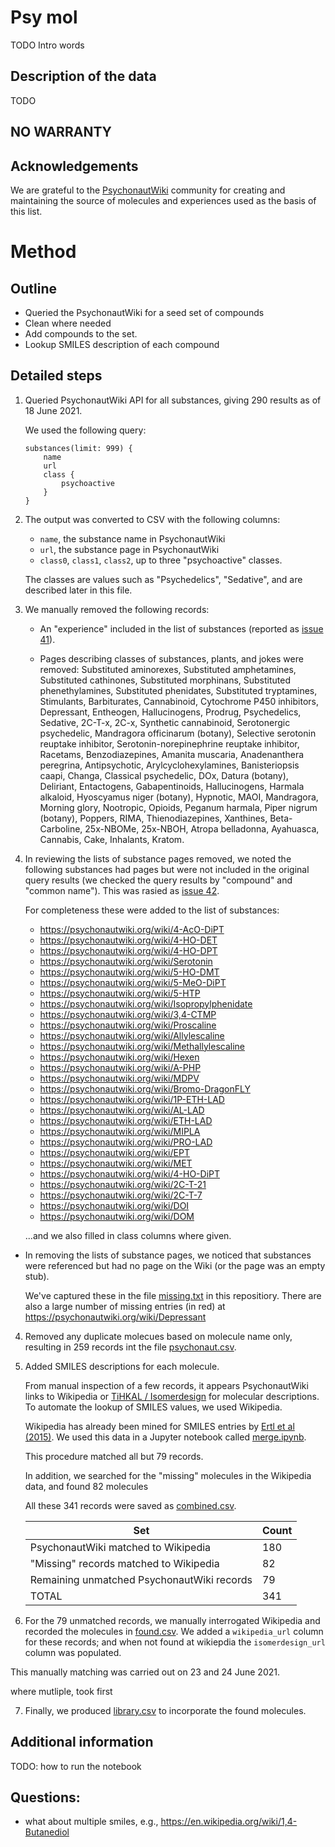 # Psy mol

TODO Intro words

## Description of the data

TODO

## NO WARRANTY

## Acknowledgements

We are grateful to the [PsychonautWiki](https://psychonautwiki.org/) community for creating and maintaining the source of molecules and experiences used as the basis of this list.

# Method

## Outline

- Queried the PsychonautWiki for a seed set of compounds
- Clean where needed
- Add compounds to the set.
- Lookup SMILES description of each compound

## Detailed steps

1. Queried PsychonautWiki API for all substances, giving 290 results as of 18 June 2021.

    We used the following query:

    ```
    substances(limit: 999) {
        name 
        url
        class {
            psychoactive
        }	
    }
    ```

2. The output was converted to CSV with the following columns:

    - `name`, the substance name in PsychonautWiki
    - `url`, the substance page in PsychonautWiki
    - `class0`, `class1`, `class2`, up to three "psychoactive" classes.

    The classes are values such as "Psychedelics", "Sedative", and are described later in this file.

2. We manually removed the following records:

    - An "experience" included in the list of substances (reported as [issue 41](https://github.com/psychonautwiki/bifrost/issues/41)).

    - Pages describing classes of substances, plants, and jokes were removed: Substituted aminorexes, Substituted amphetamines, Substituted cathinones, Substituted morphinans, Substituted phenethylamines, Substituted phenidates, Substituted tryptamines, Stimulants, Barbiturates, Cannabinoid, Cytochrome P450 inhibitors, Depressant, Entheogen, Hallucinogens, Prodrug, Psychedelics, Sedative, 2C-T-x, 2C-x, Synthetic cannabinoid, Serotonergic psychedelic, Mandragora officinarum (botany), Selective serotonin reuptake inhibitor, Serotonin-norepinephrine reuptake inhibitor, Racetams, Benzodiazepines, Amanita muscaria, Anadenanthera peregrina, Antipsychotic, Arylcyclohexylamines, Banisteriopsis caapi, Changa, Classical psychedelic, DOx, Datura (botany), Deliriant, Entactogens, Gabapentinoids, Hallucinogens, Harmala alkaloid, Hyoscyamus niger (botany), Hypnotic, MAOI, Mandragora, Morning glory, Nootropic, Opioids, Peganum harmala, Piper nigrum (botany), Poppers, RIMA, Thienodiazepines, Xanthines, Beta-Carboline, 25x-NBOMe, 25x-NBOH, Atropa belladonna, Ayahuasca, Cannabis, Cake, Inhalants, Kratom.

3. In reviewing the lists of substance pages removed, we noted the following substances had pages but were not included in the original query results (we checked the query results by "compound" and "common name"). This was rasied as [issue 42](https://github.com/psychonautwiki/bifrost/issues/42).

    For completeness these were added to the list of substances:

    - https://psychonautwiki.org/wiki/4-AcO-DiPT
    - https://psychonautwiki.org/wiki/4-HO-DET
    - https://psychonautwiki.org/wiki/4-HO-DPT
    - https://psychonautwiki.org/wiki/Serotonin
    - https://psychonautwiki.org/wiki/5-HO-DMT
    - https://psychonautwiki.org/wiki/5-MeO-DiPT
    - https://psychonautwiki.org/wiki/5-HTP
    - https://psychonautwiki.org/wiki/Isopropylphenidate
    - https://psychonautwiki.org/wiki/3,4-CTMP
    - https://psychonautwiki.org/wiki/Proscaline
    - https://psychonautwiki.org/wiki/Allylescaline
    - https://psychonautwiki.org/wiki/Methallylescaline
    - https://psychonautwiki.org/wiki/Hexen
    - https://psychonautwiki.org/wiki/A-PHP
    - https://psychonautwiki.org/wiki/MDPV
    - https://psychonautwiki.org/wiki/Bromo-DragonFLY
    - https://psychonautwiki.org/wiki/1P-ETH-LAD
    - https://psychonautwiki.org/wiki/AL-LAD
    - https://psychonautwiki.org/wiki/ETH-LAD
    - https://psychonautwiki.org/wiki/MIPLA
    - https://psychonautwiki.org/wiki/PRO-LAD
    - https://psychonautwiki.org/wiki/EPT
    - https://psychonautwiki.org/wiki/MET
    - https://psychonautwiki.org/wiki/4-HO-DiPT
    - https://psychonautwiki.org/wiki/2C-T-21
    - https://psychonautwiki.org/wiki/2C-T-7
    - https://psychonautwiki.org/wiki/DOI
    - https://psychonautwiki.org/wiki/DOM

    ...and we also filled in class columns where given.

- In removing the lists of substance pages, we noticed that substances were referenced but had no page on the Wiki (or the page was an empty stub).

    We've captured these in the file [missing.txt](missing.txt) in this repositiory. There are also a large number of missing entries (in red) at https://psychonautwiki.org/wiki/Depressant

4. Removed any duplicate molecues based on molecule name only, resulting in 259 records int the file [psychonaut.csv](psychonaut.csv).

5. Added SMILES descriptions for each molecule.

    From manual inspection of a few records, it appears PsychonautWiki links to Wikipedia or [TiHKAL / Isomerdesign](https://isomerdesign.com) for molecular descriptions. To automate the lookup of SMILES values, we used Wikipedia.
 
    Wikipedia has already been mined for SMILES entries by [Ertl et al (2015)](https://jcheminf.biomedcentral.com/articles/10.1186/s13321-015-0061-y). We used this data in a Jupyter notebook called [merge.ipynb](merge.ipynb).

    This procedure matched all but 79 records. 

    In addition, we searched for the "missing" molecules in the Wikipedia data, and found 82 molecules

    All these 341 records were saved as [combined.csv](combined.csv).

    | Set | Count |
    |---------|-------|
    | PsychonautWiki matched to Wikipedia | 180 |
    | "Missing" records matched to Wikipedia | 82 |
    | Remaining unmatched PsychonautWiki records | 79 |
    | TOTAL | 341 | 


6. For the 79 unmatched records, we manually interrogated Wikipedia and recorded the molecules in [found.csv](found.csv). We added a `wikipedia_url` column for these records; and when not found at wikiepdia the `isomerdesign_url` column was populated. 

This manually matching was carried out on 23 and 24 June 2021.

where mutliple, took first

7. Finally, we produced [library.csv](library.csv) to incorporate the found molecules.


## Additional information

TODO: how to run the notebook

## Questions:

- what about multiple smiles, e.g., https://en.wikipedia.org/wiki/1,4-Butanediol


